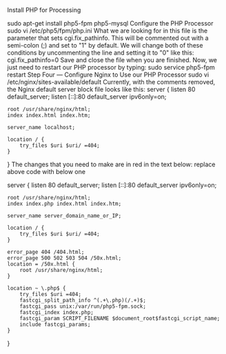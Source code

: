 Install PHP for Processing

sudo apt-get install php5-fpm php5-mysql
Configure the PHP Processor
sudo vi /etc/php5/fpm/php.ini
What we are looking for in this file is the parameter that sets cgi.fix_pathinfo. This will be commented out with a semi-colon (;) and set to "1" by default.
We will change both of these conditions by uncommenting the line and setting it to "0" like this:
cgi.fix_pathinfo=0
Save and close the file when you are finished.
Now, we just need to restart our PHP processor by typing:
sudo service php5-fpm restart
Step Four — Configure Nginx to Use our PHP Processor
sudo vi  /etc/nginx/sites-available/default
Currently, with the comments removed, the Nginx default server block file looks like this:
server {
    listen 80 default_server;
    listen [::]:80 default_server ipv6only=on;

    root /usr/share/nginx/html;
    index index.html index.htm;

    server_name localhost;

    location / {
        try_files $uri $uri/ =404;
    }
}
The changes that you need to make are in red in the text below:
replace above code with below one

server {
    listen 80 default_server;
    listen [::]:80 default_server ipv6only=on;

    root /usr/share/nginx/html;
    index index.php index.html index.htm;

    server_name server_domain_name_or_IP;

    location / {
        try_files $uri $uri/ =404;
    }

    error_page 404 /404.html;
    error_page 500 502 503 504 /50x.html;
    location = /50x.html {
        root /usr/share/nginx/html;
    }

    location ~ \.php$ {
        try_files $uri =404;
        fastcgi_split_path_info ^(.+\.php)(/.+)$;
        fastcgi_pass unix:/var/run/php5-fpm.sock;
        fastcgi_index index.php;
        fastcgi_param SCRIPT_FILENAME $document_root$fastcgi_script_name;
        include fastcgi_params;
    }
}



